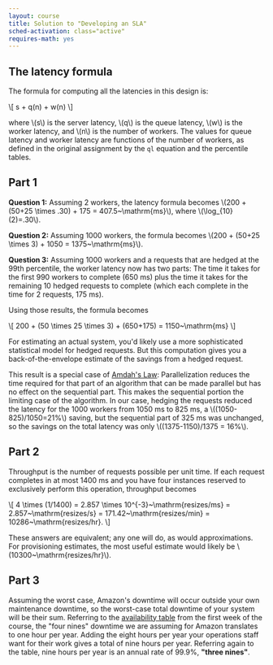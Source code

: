 ```yaml
---
layout: course
title: Solution to "Developing an SLA"
sched-activation: class="active"
requires-math: yes
---
```

## The latency formula

The formula for computing all the latencies in this design is:

<p>\[
    s + q(n) + w(n)
\]</p>

<p> where \(s\) is the server latency, \(q\) is the queue latency,
\(w\) is the worker latency, and \(n\) is the number of workers. The
values for queue latency and worker latency are functions of the
number of workers, as defined in the original assignment by the <code>ql</code>
equation and the percentile tables.</p>

## Part 1

<p><b>Question 1:</b> Assuming 2 workers, the latency formula becomes
\(200 + (50+25 \times .30) + 175 = 407.5~\mathrm{ms}\), where
\(\log_{10}(2)=.30\).</p>

<p><b>Question 2:</b> Assuming 1000 workers, the formula becomes \(200 + (50+25 \times 3) + 1050 = 1375~\mathrm{ms}\).</p>

**Question 3:** Assuming 1000 workers and a requests that are hedged
at the 99th percentile, the worker latency now has two parts: The time
it takes for the first 990 workers to complete (650&nbsp;ms) plus the time
it takes for the remaining 10 hedged requests to complete (which each
complete in the time for 2 requests, 175&nbsp;ms).

Using those results, the formula becomes

<p>\[
    200 + (50 \times 25 \times 3) + (650+175) = 1150~\mathrm{ms}
\]</p>

For estimating an actual system, you'd
likely use a more sophisticated statistical model for hedged
requests. But this computation gives you a back-of-the-envelope estimate
of the savings from a hedged request.

This result is a special case of [Amdah's
Law](http://en.wikipedia.org/wiki/Amdahl's_law): Parallelization
reduces the time required for that part of an algorithm that
can be made parallel but has no effect on the sequential part. This
makes the sequential portion the limiting case of the algorithm. In
our case, hedging the requests reduced the latency for the 1000 workers from 1050&nbsp;ms
to 825&nbsp;ms, a \\((1050-825)/1050=21\%\\) saving, but the sequential part of
325&nbsp;ms was unchanged, so the savings on the total latency was only \\((1375-1150)/1375 = 16\%\\).

## Part 2

Throughput is the number of requests possible per unit time. If each request completes in at most 1400&nbsp;ms and you have four instances reserved to exclusively perform this operation, throughput becomes

<p>\[
    4 \times (1/1400) = 2.857 \times 10^{-3}~\mathrm{resizes/ms} = 2.857~\mathrm{resizes/s} = 171.42~\mathrm{resizes/min} = 10286~\mathrm{resizes/hr}.
\]</p>

These answers are equivalent; any one will do, as would
approximations. For provisioning estimates, the most useful estimate
would likely be \\(10300~\mathrm{resizes/hr}\\).

## Part 3

Assuming the worst case, Amazon's downtime will occur outside your own
maintenance downtime, so the worst-case total downtime of your system
will be their sum. Referring to the [availability table](Week1-Day2.html)
from the first week of the course, the "four
nines" downtime we are assuming for Amazon translates to one hour per
year.  Adding the eight hours per year your operations staff want for
their work gives a total of nine hours per year. Referring again to
the table, nine hours per year is an annual rate of 99.9%, **"three
nines"**.